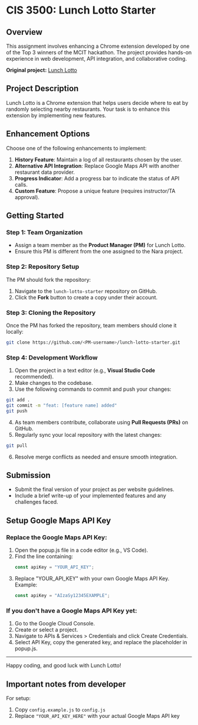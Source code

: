 # CIS 3500: Lunch Lotto Starter

## Overview
This assignment involves enhancing a Chrome extension developed by one of the Top 3 winners of the MCIT hackathon. The project provides hands-on experience in web development, API integration, and collaborative coding.

**Original project:** [Lunch Lotto](https://github.com/jessie-sr/lunch-lotto)

## Project Description
Lunch Lotto is a Chrome extension that helps users decide where to eat by randomly selecting nearby restaurants. Your task is to enhance this extension by implementing new features.

## Enhancement Options
Choose one of the following enhancements to implement:

1. **History Feature**: Maintain a log of all restaurants chosen by the user.
2. **Alternative API Integration**: Replace Google Maps API with another restaurant data provider.
3. **Progress Indicator**: Add a progress bar to indicate the status of API calls.
4. **Custom Feature**: Propose a unique feature (requires instructor/TA approval).

## Getting Started

### Step 1: Team Organization
- Assign a team member as the **Product Manager (PM)** for Lunch Lotto.
- Ensure this PM is different from the one assigned to the Nara project.

### Step 2: Repository Setup
The PM should fork the repository:
1. Navigate to the `lunch-lotto-starter` repository on GitHub.
2. Click the **Fork** button to create a copy under their account.

### Step 3: Cloning the Repository
Once the PM has forked the repository, team members should clone it locally:
```sh
git clone https://github.com/<PM-username>/lunch-lotto-starter.git
```

### Step 4: Development Workflow
1. Open the project in a text editor (e.g., **Visual Studio Code** recommended).
2. Make changes to the codebase.
3. Use the following commands to commit and push your changes:

```sh
git add .
git commit -m "feat: [feature name] added"
git push
```

4. As team members contribute, collaborate using **Pull Requests (PRs)** on GitHub.
5. Regularly sync your local repository with the latest changes:

```sh
git pull
```

6. Resolve merge conflicts as needed and ensure smooth integration.

## Submission
- Submit the final version of your project as per website guidelines.
- Include a brief write-up of your implemented features and any challenges faced.

## Setup Google Maps API Key

### Replace the Google Maps API Key:

1. Open the popup.js file in a code editor (e.g., VS Code).
2. Find the line containing:
   ```js
   const apiKey = "YOUR_API_KEY";
   ```
3. Replace "YOUR_API_KEY" with your own Google Maps API Key.
   Example:
   ```js
   const apiKey = "AIzaSy12345EXAMPLE";
   ```

### If you don't have a Google Maps API Key yet:

1. Go to the Google Cloud Console.
2. Create or select a project.
3. Navigate to APIs & Services > Credentials and click Create Credentials.
4. Select API Key, copy the generated key, and replace the placeholder in popup.js.

---
Happy coding, and good luck with Lunch Lotto! 

## Important notes from developer
For setup:
1. Copy `config.example.js` to `config.js`
2. Replace `"YOUR_API_KEY_HERE"` with your actual Google Maps API key